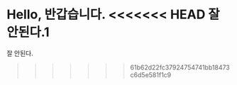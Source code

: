 Hello,
반갑습니다. 
<<<<<<< HEAD
잘 안된다.1
=======
잘 안된다.
>>>>>>> 61b62d22fc37924754741bb18473c6d5e581f1c9
